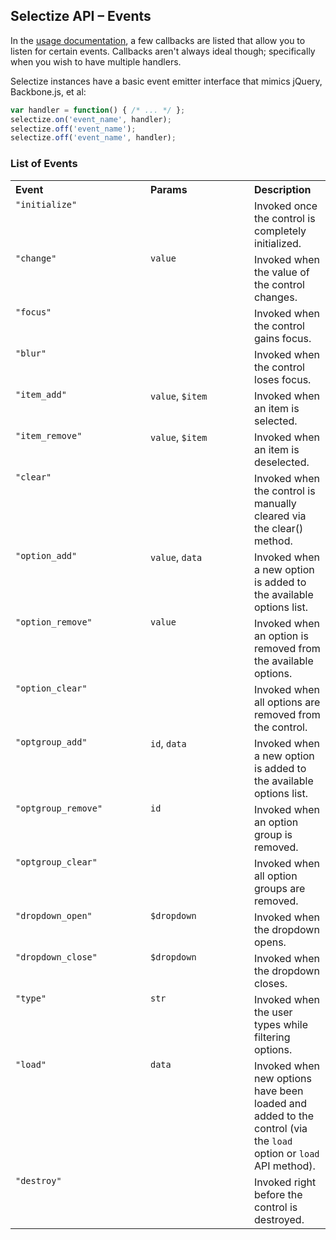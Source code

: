 ## Selectize API – Events

In the [usage documentation](usage.md), a few callbacks are listed that
allow you to listen for certain events. Callbacks aren't always ideal though;
specifically when you wish to have multiple handlers.

Selectize instances have a basic event emitter interface that mimics jQuery, Backbone.js, et al:

```js
var handler = function() { /* ... */ };
selectize.on('event_name', handler);
selectize.off('event_name');
selectize.off('event_name', handler);
```

### List of Events

<table width="100%">
	<tr>
		<th valign="top" width="200px" align="left">Event</th>
		<th valign="top" width="150px" align="left">Params</th>
		<th valign="top" align="left">Description</th>
	</tr>
	<tr>
		<td valign="top"><code>"initialize"</code></td>
		<td valign="top"></td>
		<td valign="top">Invoked once the control is completely initialized.</td>
	</tr>
	<tr>
		<td valign="top"><code>"change"</code></td>
		<td valign="top"><code>value</code></td>
		<td valign="top">Invoked when the value of the control changes.</td>
	</tr>
	<tr>
		<td valign="top"><code>"focus"</code></td>
		<td valign="top"></td>
		<td valign="top">Invoked when the control gains focus.</td>
	</tr>
	<tr>
		<td valign="top"><code>"blur"</code></td>
		<td valign="top"></td>
		<td valign="top">Invoked when the control loses focus.</td>
	</tr>
	<tr>
		<td valign="top"><code>"item_add"</code></td>
		<td valign="top"><code>value</code>, <code>$item</code></td>
		<td valign="top">Invoked when an item is selected.</td>
	</tr>
	<tr>
		<td valign="top"><code>"item_remove"</code></td>
		<td valign="top"><code>value</code>, <code>$item</code></td>
		<td valign="top">Invoked when an item is deselected.</td>
	</tr>
	<tr>
		<td valign="top"><code>"clear"</code></td>
		<td valign="top"></td>
		<td valign="top">Invoked when the control is manually cleared via the clear() method.</td>
	</tr>
	<tr>
		<td valign="top"><code>"option_add"</code></td>
		<td valign="top"><code>value</code>, <code>data</code></td>
		<td valign="top">Invoked when a new option is added to the available options list.</td>
	</tr>
	<tr>
		<td valign="top"><code>"option_remove"</code></td>
		<td valign="top"><code>value</code></td>
		<td valign="top">Invoked when an option is removed from the available options.</td>
	</tr>
    <tr>
        <td valign="top"><code>"option_clear"</code></td>
        <td valign="top"></td>
        <td valign="top">Invoked when all options are removed from the control.</td>
    </tr>
    <tr>
        <td valign="top"><code>"optgroup_add"</code></td>
        <td valign="top"><code>id</code>, <code>data</code></td>
        <td valign="top">Invoked when a new option is added to the available options list.</td>
    </tr>
    <tr>
        <td valign="top"><code>"optgroup_remove"</code></td>
        <td valign="top"><code>id</code></td>
        <td valign="top">Invoked when an option group is removed.</td>
    </tr>
    <tr>
        <td valign="top"><code>"optgroup_clear"</code></td>
        <td valign="top"></td>
        <td valign="top">Invoked when all option groups are removed.</td>
    </tr>
	<tr>
		<td valign="top"><code>"dropdown_open"</code></td>
		<td valign="top"><code>$dropdown</code></td>
		<td valign="top">Invoked when the dropdown opens.</td>
	</tr>
	<tr>
		<td valign="top"><code>"dropdown_close"</code></td>
		<td valign="top"><code>$dropdown</code></td>
		<td valign="top">Invoked when the dropdown closes.</td>
	</tr>
	<tr>
		<td valign="top"><code>"type"</code></td>
		<td valign="top"><code>str</code></td>
		<td valign="top">Invoked when the user types while filtering options.</td>
	</tr>
	<tr>
		<td valign="top"><code>"load"</code></td>
		<td valign="top"><code>data</code></td>
		<td valign="top">Invoked when new options have been loaded and added to the control (via the <code>load</code>  option or <code>load</code>  API method).</td>
	</tr>
	<tr>
		<td valign="top"><code>"destroy"</code></td>
		<td valign="top"></td>
		<td valign="top">Invoked right before the control is destroyed.</td>
	</tr>
</table>
